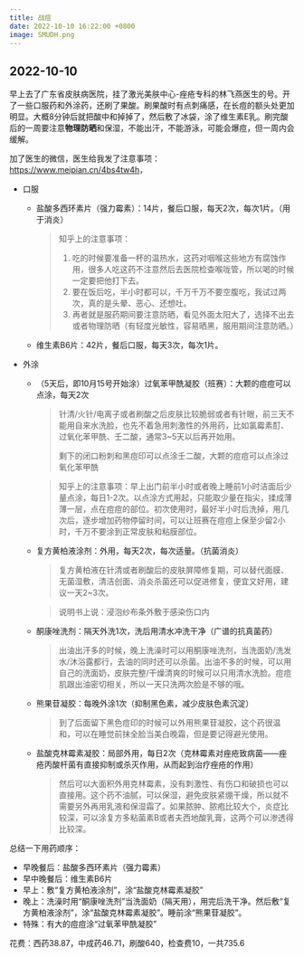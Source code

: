```yaml
---
title: 战痘
date: 2022-10-10 16:22:00 +0800
image: SMUDH.png
---
```


## 2022-10-10

早上去了广东省皮肤病医院，挂了激光美肤中心-痤疮专科的林飞燕医生的号。开了一些口服药和外涂药，还刷了果酸。刷果酸时有点刺痛感，在长痘的额头处更加明显。大概8分钟后就把酸中和掉掉了，然后敷了冰袋，涂了维生素E乳。刷完酸后的一周要注意**物理防晒**和保湿，不能出汗，不能游泳，可能会爆痘，但一周内会缓解。

加了医生的微信，医生给我发了注意事项：<https://www.meipian.cn/4bs4tw4h>，

- 口服
  - 盐酸多西环素片（强力霉素）：14片，餐后口服，每天2次，每次1片。（用于消炎）

    > 知乎上的注意事项：
    >
    > 1. 吃的时候要准备一杯的温热水，这药对咽喉这些地方有腐蚀作用，很多人吃这药不注意然后去医院检查喉咙管，所以喝的时候一定要把他打下去。
    > 2. 要在饭后吃，半小时都可以，千万千万不要空腹吃，我试过两次，真的是头晕、恶心、还想吐。
    > 3. 再者就是服药期间要注意防晒，看见外面太阳大了，选择不出去或者物理防晒（有轻度光敏性，容易晒黑，服用期间注意防晒。）

  - 维生素B6片：42片，餐后口服，每天3次，每次1片。
- 外涂
  - （5天后，即10月15号开始涂）过氧苯甲酰凝胶（班赛）：大颗的痘痘可以点涂，每天2次

    > 针清/火针/电离子或者刷酸之后皮肤比较脆弱或者有针眼，前三天不能用自来水洗脸，也先不着急用刺激性的外用药，比如氯霉素酊、过氧化苯甲酰、壬二酸，通常3~5天以后再开始用。
    >
    > 剩下的闭口粉刺和黑痘印可以点涂壬二酸，大颗的痘痘可以点涂过氧化苯甲酰

    > 知乎上的注意事项：早上出门前半小时或者晚上睡前1小时洁面后少量点涂，每日1-2次。以点涂方式用起，只能取少量在指尖，揉成薄薄一层，点在痘痘的部位。初次使用时，最好半小时后洗掉，用几次后，逐步增加药物停留时间，可以让班赛在痘痘上保至少留2小时，千万不要涂到正常皮肤和粘膜部位。

  - 复方黄柏液涂剂：外用，每天2次，每次适量。（抗菌消炎）

    > 复方黄柏液在针清或者刷酸后的皮肤屏障修复期，可以替代面膜、无菌湿敷，清洁创面、消炎杀菌还可以促进修复，便宜又好用，建议一天2~3次。

    > 说明书上说：浸泡纱布条外敷于感染伤口内

  - 酮康唑洗剂：隔天外洗1次，洗后用清水冲洗干净（广谱的抗真菌药）

    > 出油出汗多的时候，晚上洗澡时可以用酮康唑洗剂，当洗面奶/洗发水/沐浴露都行，去油的同时还可以杀菌。出油不多的时候，可以用自己的洗面奶，皮肤完整/干燥清爽的时候可以只用清水洗脸。痘痘肌跟出油密切相关，所以一天只洗两次脸是不够的哦。

  - 熊果苷凝胶：每晚外涂1次（抑制黑色素，减少皮肤色素沉淀）

    > 到了后面留下黑色痘印的时候可以外用熊果苷凝胶，这个药很温和，可以在睡觉前抹全脸当美白晚霜，但是要记得避光使用。

  - 盐酸克林霉素凝胶：局部外用，每日2次（克林霉素对痤疮致病菌——痤疮丙酸杆菌有直接抑制或杀灭作用，从而起到治疗痤疮的作用）

    > 然后可以大面积外用克林霉素，没有刺激性、有伤口和破损也可以直接用。这个药不油腻，可以保湿，避免皮肤紧绷干燥，所以就不需要另外再用乳液和保湿霜了。如果脓肿、脓疱比较大个，炎症比较深，可以涂复方多粘菌素B或者夫西地酸乳膏，这两个可以渗透得比较深。

总结一下用药顺序：

- 早晚餐后：盐酸多西环素片（强力霉素）
- 早中晚餐后：维生素B6片
- 早上：敷“复方黄柏液涂剂”，涂“盐酸克林霉素凝胶”
- 晚上：洗澡时用“酮康唑洗剂”当洗面奶（隔天用），用完后洗干净。然后敷“复方黄柏液涂剂”，涂“盐酸克林霉素凝胶”。睡前涂“熊果苷凝胶”。
- 特殊：有大的痘痘涂“过氧苯甲酰凝胶”

花费：西药38.87，中成药46.71，刷酸640，检查费10，一共735.6